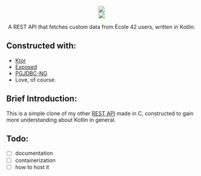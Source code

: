 <div align="center">
  <img src="./assets/enki.png"/>
</div>
<div align="center">
  <img src="https://github.com/42sp/42labs-selection-process-hde-oliv/actions/workflows/release-ci.yml/badge.svg"/>
  <p> A REST API that fetches custom data from École 42 users, written in Kotlin.</p>
</div>

## Constructed with:
- [Ktor](https://ktor.io/)
- [Exposed](https://github.com/JetBrains/Exposed)
- [PGJDBC-NG](https://impossibl.github.io/pgjdbc-ng/)
- Love, of course.

## Brief Introduction:

This is a simple clone of my other [REST API](https://github.com/hde-oliv/enki) made in C, constructed to gain more understanding about Kotlin in general.

##  Todo:
- [ ] documentation
- [ ] containerization
- [ ] how to host it
